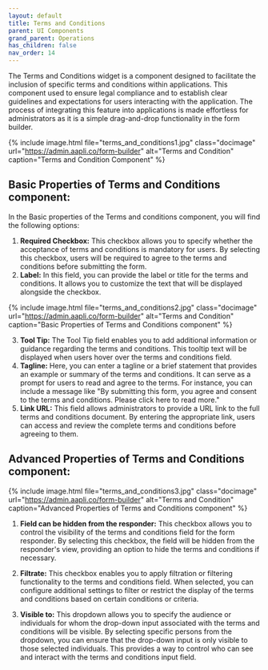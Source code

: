 ```yaml
---
layout: default
title: Terms and Conditions 
parent: UI Components
grand_parent: Operations
has_children: false
nav_order: 14
---
```


The Terms and Conditions widget is a component designed to facilitate the inclusion of specific terms and conditions within applications. This component used to ensure legal compliance and to establish clear guidelines and expectations for users interacting with the application. The process of integrating this feature into applications is made effortless for administrators as it is a simple drag-and-drop functionality in the form builder.


{% include image.html file="terms_and_conditions1.jpg" class="docimage" url="https://admin.aapli.co/form-builder" alt="Terms and Condition" caption="Terms and Condition Component" %}

## Basic Properties of Terms and Conditions component:

In the Basic properties of the Terms and conditions component, you will find the following options:
1. **Required Checkbox:** This checkbox allows you to specify whether the acceptance of terms and conditions is mandatory for users. By selecting this checkbox, users will be required to agree to the terms and conditions before submitting the form.
2. **Label:** In this field, you can provide the label or title for the terms and conditions. It allows you to customize the text that will be displayed alongside the checkbox.

{% include image.html file="terms_and_conditions2.jpg" class="docimage" url="https://admin.aapli.co/form-builder" alt="Terms and Condition" caption="Basic Properties of Terms and Conditions component" %}

3. **Tool Tip:** The Tool Tip field enables you to add additional information or guidance regarding the terms and conditions. This tooltip text will be displayed when users hover over the terms and conditions field.
4. **Tagline:** Here, you can enter a tagline or a brief statement that provides an example or summary of the terms and conditions. It can serve as a prompt for users to read and agree to the terms. For instance, you can include a message like "By submitting this form, you agree and consent to the terms and conditions. Please click here to read more."
5. **Link URL:** This field allows administrators to provide a URL link to the full terms and conditions document. By entering the appropriate link, users can access and review the complete terms and conditions before agreeing to them.

## Advanced Properties of Terms and Conditions component:

{% include image.html file="terms_and_conditions3.jpg" class="docimage" url="https://admin.aapli.co/form-builder" alt="Terms and Condition" caption="Advanced Properties of Terms and Conditions component" %}

1. **Field can be hidden from the responder:** This checkbox allows you to control the visibility of the terms and conditions field for the form responder. By selecting this checkbox, the field will be hidden from the responder's view, providing an option to hide the terms and conditions if necessary.

2. **Filtrate:** This checkbox enables you to apply filtration or filtering functionality to the terms and conditions field. When selected, you can configure additional settings to filter or restrict the display of the terms and conditions based on certain conditions or criteria.

3. **Visible to:** This dropdown allows you to specify the audience or individuals for whom the drop-down input associated with the terms and conditions will be visible. By selecting specific persons from the dropdown, you can ensure that the drop-down input is only visible to those selected individuals. This provides a way to control who can see and interact with the terms and conditions input field.

